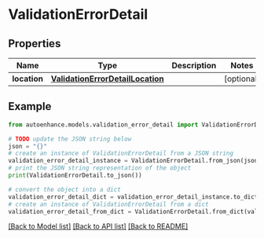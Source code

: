 # ValidationErrorDetail


## Properties

Name | Type | Description | Notes
------------ | ------------- | ------------- | -------------
**location** | [**ValidationErrorDetailLocation**](ValidationErrorDetailLocation.md) |  | [optional] 

## Example

```python
from autoenhance.models.validation_error_detail import ValidationErrorDetail

# TODO update the JSON string below
json = "{}"
# create an instance of ValidationErrorDetail from a JSON string
validation_error_detail_instance = ValidationErrorDetail.from_json(json)
# print the JSON string representation of the object
print(ValidationErrorDetail.to_json())

# convert the object into a dict
validation_error_detail_dict = validation_error_detail_instance.to_dict()
# create an instance of ValidationErrorDetail from a dict
validation_error_detail_from_dict = ValidationErrorDetail.from_dict(validation_error_detail_dict)
```
[[Back to Model list]](../README.md#documentation-for-models) [[Back to API list]](../README.md#documentation-for-api-endpoints) [[Back to README]](../README.md)


